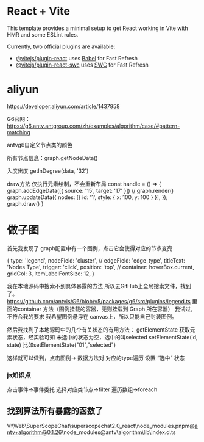 # React + Vite

This template provides a minimal setup to get React working in Vite with HMR and some ESLint rules.

Currently, two official plugins are available:

- [@vitejs/plugin-react](https://github.com/vitejs/vite-plugin-react/blob/main/packages/plugin-react/README.md) uses [Babel](https://babeljs.io/) for Fast Refresh
- [@vitejs/plugin-react-swc](https://github.com/vitejs/vite-plugin-react-swc) uses [SWC](https://swc.rs/) for Fast Refresh


# aliyun
https://developer.aliyun.com/article/1437958

G6官网：https://g6.antv.antgroup.com/zh/examples/algorithm/case/#pattern-matching


antvg6自定义节点类的颜色

所有节点信息：graph.getNodeData()

入度出度 getInDegree(data, '32')

draw方法 仅执行元素绘制，不会重新布局
const handle = () => {
    graph.addEdgeData([{ source: '15', target: '17' }])
    // graph.render()
    graph.updateData({
      nodes: [{ id: '1', style: { x: 100, y: 100 } }],
    });
    graph.draw()
  }


  # 做子图
  首先我发现了 graph配置中有一个图例，点击它会使得对应的节点变亮

  {
  type: 'legend',
  nodeField: 'cluster',
  // edgeField: 'edge_type',
  titleText: 'Nodes Type',
  trigger: 'click',
  position: 'top',
  // container: hoverBox.current,
  gridCol: 3,
  itemLabelFontSize: 12,
}

我在本地源码中搜索不到具体暴露的方法
所以去GitHub上全局搜索文件，找到了。
https://github.com/antvis/G6/blob/v5/packages/g6/src/plugins/legend.ts
里面的container 方法（图例挂载的容器，无则挂载到 Graph 所在容器） 我试过，不符合我的要求
我希望图例悬浮在 canvas上，所以只能自己封装图例。

然后我找到了本地源码中的几个有关状态的有用方法：
getElementState 获取元素状态，经实验可知 未选中的状态为空，选中的叫selected
setElementState(id, state) 比如setElementState("01","selected")

这样就可以做到，点击图例-> 数据方法对 对应的type遍历 设置 “选中” 状态

### js知识点
点击事件->事件委托
选择对应类节点->filter
遍历数组->foreach


## 找到算法所有暴露的函数了
V:\Web\SuperScopeChat\superscopechat2.0_react\node_modules\.pnpm\@antv+algorithm@0.1.26\node_modules\@antv\algorithm\lib\index.d.ts